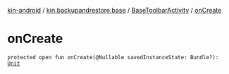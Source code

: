 [kin-android](../../index.md) / [kin.backupandrestore.base](../index.md) / [BaseToolbarActivity](index.md) / [onCreate](./on-create.md)

# onCreate

`protected open fun onCreate(@Nullable savedInstanceState: Bundle?): `[`Unit`](https://kotlinlang.org/api/latest/jvm/stdlib/kotlin/-unit/index.html)